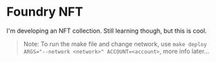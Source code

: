 # Foundry NFT

I'm developing an NFT collection. Still learning though, but this is cool.

> Note: To run the make file and change network, use `make deploy ARGS="--network <network>" ACCOUNT=<account>`, more info later...
